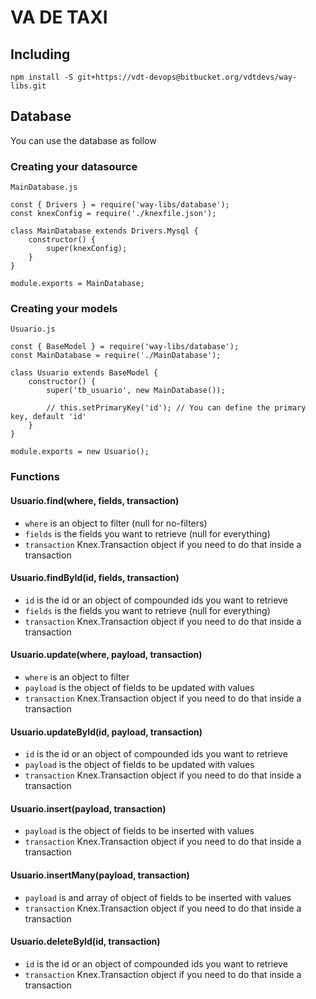 # VA DE TAXI

## Including

```
npm install -S git+https://vdt-devops@bitbucket.org/vdtdevs/way-libs.git
```

## Database

You can use the database as follow

### Creating your datasource

`MainDatabase.js`
```
const { Drivers } = require('way-libs/database');
const knexConfig = require('./knexfile.json');

class MainDatabase extends Drivers.Mysql {
    constructor() {
        super(knexConfig);
    }
}

module.exports = MainDatabase;
```

### Creating your models
`Usuario.js`
```
const { BaseModel } = require('way-libs/database');
const MainDatabase = require('./MainDatabase');

class Usuario extends BaseModel {
    constructor() {
        super('tb_usuario', new MainDatabase());

        // this.setPrimaryKey('id'); // You can define the primary key, default 'id'
    }
}

module.exports = new Usuario();
```

### Functions

#### Usuario.find(where, fields, transaction)
- `where` is an object to filter (null for no-filters)
- `fields` is the fields you want to retrieve (null for everything)
- `transaction` Knex.Transaction object if you need to do that inside a transaction

#### Usuario.findById(id, fields, transaction)
- `id` is the id or an object of compounded ids you want to retrieve
- `fields` is the fields you want to retrieve (null for everything)
- `transaction` Knex.Transaction object if you need to do that inside a transaction

#### Usuario.update(where, payload, transaction)
- `where` is an object to filter
- `payload` is the object of fields to be updated with values
- `transaction` Knex.Transaction object if you need to do that inside a transaction

#### Usuario.updateById(id, payload, transaction)
- `id` is the id or an object of compounded ids you want to retrieve
- `payload` is the object of fields to be updated with values
- `transaction` Knex.Transaction object if you need to do that inside a transaction

#### Usuario.insert(payload, transaction)
- `payload` is the object of fields to be inserted with values
- `transaction` Knex.Transaction object if you need to do that inside a transaction

#### Usuario.insertMany(payload, transaction)
- `payload` is and array of object of fields to be inserted with values
- `transaction` Knex.Transaction object if you need to do that inside a transaction

#### Usuario.deleteById(id, transaction)
- `id` is the id or an object of compounded ids you want to retrieve
- `transaction` Knex.Transaction object if you need to do that inside a transaction